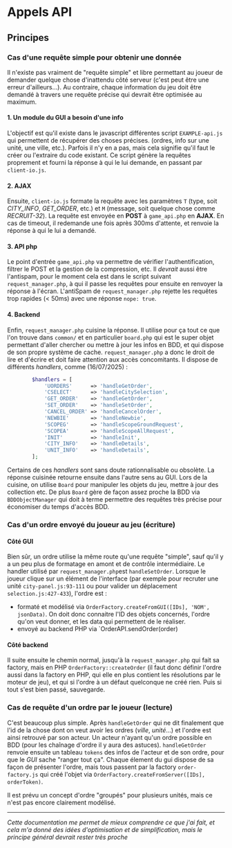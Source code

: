 # Appels API
## Principes
### Cas d'une requête simple pour obtenir une donnée
Il n'existe pas vraiment de "requête simple" et libre permettant au joueur de demander quelque chose d'inattendu côté serveur (c'est peut être une erreur d'ailleurs...).
Au contraire, chaque information du jeu doit être demandé à travers une requête précise qui devrait être optimisée au maximum.
#### 1. Un module du GUI a besoin d'une info
L'objectif est qu'il existe dans le javascript différentes script `EXAMPLE-api.js` qui permettent de récupérer des choses précises. (ordres, info sur une unité, une ville, etc.). Parfois il n'y en a pas, mais cela signifie qu'il faut le créer ou l'extraire du code existant. Ce script génère la requêtes proprement et fourni la réponse à qui le lui demande, en passant par `client-io.js`.
#### 2. AJAX
Ensuite, `client-io.js` formate la requête avec les paramètres `T` (type, soit _CITY_INFO_, _GET_ORDER_, etc.) et `M` (message, soit quelque chose comme _RECRUIT-32_). La requête est envoyée en **POST** à `game_api.php` en **AJAX**. En cas de timeout, il redemande une fois après 300ms d'attente, et renvoie la réponse à qui le lui a demandé.
#### 3. API php
Le point d'entrée `game_api.php` va permettre de vérifier l'authentification, filtrer le POST et la gestion de la compression, etc. Il _devrait_ aussi être l'antispam, pour le moment cela est dans le script suivant `request_manager.php`, à qui il passe les requêtes pour ensuite en renvoyer la réponse à l'écran.
L'antiSpam de `request_manager.php` rejette les requêtes trop rapides (< 50ms) avec une réponse `nope: true`.
#### 4. Backend
Enfin, `request_manager.php` cuisine la réponse. Il utilise pour ça tout ce que l'on trouve dans `common/` et en particulier `board.php` qui est le super objet permettant d'aller chercher ou mettre à jour les infos en BDD, et qui dispose de son propre système de cache. `request_manager.php`  a donc le droit de lire et d'écrire et doit faire attention aux accès concomitants. Il dispose de différents _handlers_, comme (16/07/2025) :
```php
        $handlers = [
            'UORDERS'      => 'handleGetOrder',
            'CSELECT'      => 'handleCitySelection',
            'GET_ORDER'    => 'handleGetOrder',
            'SET_ORDER'    => 'handleSetOrder',
            'CANCEL_ORDER' => 'handleCancelOrder',
            'NEWBIE'       => 'handleNewbie',
            'SCOPEG'       => 'handleScopeGroundRequest',
            'SCOPEA'       => 'handleScopeAllRequest',
            'INIT'         => 'handleInit',
            'CITY_INFO'    => 'handleDetails',
            'UNIT_INFO'    => 'handleDetails',
        ];
```
Certains de ces _handlers_ sont sans doute rationnalisable ou obsolète. La réponse cuisinée retourne ensuite dans l'autre sens au GUI. Lors de la cuisine, on utilise `Board` pour manipuler les objets du jeu, mettre à jour des collection etc. De plus `Board` gère de façon assez proche la BDD via `BDDObjectManager` qui doit à terme permettre des requêtes très précise pour économiser du temps d'accès BDD.
### Cas d'un ordre envoyé du joueur au jeu (écriture)
#### Côté GUI
Bien sûr, un ordre utilise la même route qu'une requête "simple", sauf qu'il y a un peu plus de formatage en amont et de contrôle intermédiaire. Le handler utilisé par `request_manager.php`est `handleSetOrder`. Lorsque le joueur clique sur un élément de l'interface (par exemple pour recruter une unité `city-panel.js:93-111` ou pour valider un déplacement `selection.js:427-433`), l'ordre est  :
 - formaté et modélisé via `OrderFactory.createFromGUI([IDs], 'NOM', jsonData)`. On doit donc connaitre l'ID des objets concernés, l'ordre qu'on veut donner, et les data qui permettent de le réaliser.
 - envoyé au backend PHP via `OrderAPI.sendOrder(order)

#### Côté backend
Il suite ensuite le chemin normal, jusqu'à la `request_manager.php` qui fait sa factory, mais en PHP  `OrderFactory::createOrder` (il faut donc définir l'ordre aussi dans la factory en PHP, qui elle en plus contient les résolutions par le moteur de jeu), et qui si l'ordre à un défaut quelconque ne créé rien. Puis si tout s'est bien passé, sauvegarde.
### Cas de requête d'un ordre par le joueur  (lecture)
C'est beaucoup plus simple. Après `handleGetOrder` qui ne dit finalement que l'id de la chose dont on veut avoir les ordres (_ville_, _unité_...) et l'ordre est ainsi retrouvé par son acteur. Un acteur n'ayant qu'un ordre possible en BDD (pour les chaînage d'ordre il y aura des astuces). `handleGetOrder` renvoie ensuite un tableau `tokens` des infos de l'acteur et de son ordre, pour que le _GUI_ sache "ranger tout ça".
Chaque élement du gui dispose de sa façon de présenter l'ordre, mais tous passent par la factory `order-factory.js` qui créé l'objet via `OrderFactory.createFromServer([IDs], orderToken)`.

Il est prévu un concept d'ordre "groupés" pour plusieurs unités, mais ce n'est pas encore clairement modélisé.
___________
_Cette documentation me permet de mieux comprendre ce que j'ai fait, et cela m'a donné des idées d'optimisation et de simplification, mais le principe général devrait rester très proche_
